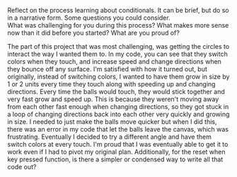 Reflect on the process learning about conditionals. It can be brief, but do so in a narrative form. Some questions you could consider.  
What was challenging for you during this process?
What makes more sense now than it did before you started?
What are you proud of?

The part of this project that was most challenging, was getting the circles to interact the way I wanted them to. In my code, you can see that they switch colors when they touch, and increase speed and change directions when they bounce off any surface. I'm satisfied with how it turned out, but originally, instead of switching colors, I wanted to have them grow in size by 1 or 2 units every time they touch along with speeding up and changing directions. Every time the balls would touch, they would stick together and very fast grow and speed up. This is because they weren't moving away from each other fast enough when changing directions, so they got stuck in a loop of changing directions back into each other very quickly and growing in size. I needed to just make the balls move quicker but when I did this, there was an error in my code that let the balls leave the canvas, which was frustrating. Eventually I decided to try a different angle and have them switch colors at every touch. I'm proud that I was eventually able to get it to work even if I had to pivot my original plan. Additionally, for the reset when key pressed function, is there a simpler or condensed way to write all that code out?  
